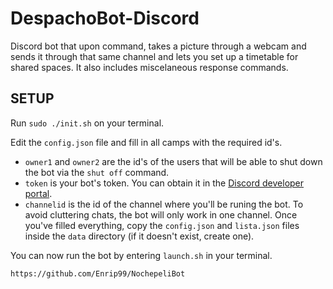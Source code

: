 # DespachoBot-Discord

Discord bot that upon command, takes a picture through a webcam and sends it through that same channel and lets you set up a timetable for shared spaces. It also includes miscelaneous response commands.

## SETUP

Run `sudo ./init.sh` on your terminal.

Edit the `config.json` file and fill in all camps with the required id's.
 - `owner1` and `owner2` are the id's of the users that will be able to shut down the bot via the `shut off` command.
 - `token` is your bot's token. You can obtain it in the [Discord developer portal](https://discord.com/developers/).
 - `channelid` is the id of the channel where you'll be runing the bot. To avoid cluttering chats, the bot will only work in one channel.
Once you've filled everything, copy the `config.json` and `lista.json` files inside the `data` directory (if it doesn't exist, create one).

You can now run the bot by entering `launch.sh` in your terminal.

`https://github.com/Enrip99/NochepeliBot`
